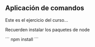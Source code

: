 ## Aplicación de comandos 

Este es el ejercicio del curso...



Recuerden instalar los paquetes de node

´´´
npm install
´´´